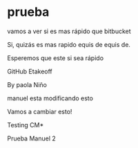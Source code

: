 # prueba
vamos a ver si es mas rápido que bitbucket

Si, quizás es mas rapido equis de equis de.


Esperemos que este si sea rápido

GitHub Etakeoff

By paola Niño



manuel esta modificando esto


Vamos a cambiar esto!


Testing CM*


Prueba Manuel 2